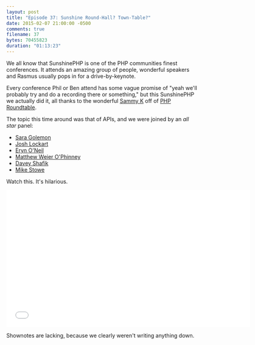 ```yaml
---
layout: post
title: "Episode 37: Sunshine Round-Hall? Town-Table?"
date: 2015-02-07 21:00:00 -0500
comments: true
filename: 37
bytes: 70455823
duration: "01:13:23"
---
```


We all know that SunshinePHP is one of the PHP communities finest conferences. It attends an amazing group of people, wonderful speakers and Rasmus usually pops in for a drive-by-keynote. 

Every conference Phil or Ben attend has some vague promise of "yeah we'll probably try and do a recording there or something," but this SunshinePHP we actually did it, all thanks to the wonderful [Sammy K](http://twitter.com/SammyK ) off of [PHP Roundtable](https://www.phproundtable.com/). 

The topic this time around was that of APIs, and we were joined by an _all star_ panel: 

* [Sara Golemon](https://twitter.com/saramg)
* [Josh Lockart](https://twitter.com/codeguy)
* [Eryn O'Neil](https://twitter.com/eryno)
* [Matthew Weier O'Phinney](https://twitter.com/mwop)
* [Davey Shafik](https://twitter.com/dshafik)
* [Mike Stowe](https://twitter.com/mikegstowe)

Watch this. It's hilarious.

<iframe width="640" height="360" src="//www.youtube.com/embed/6XtOtFU7bY4" frameborder="0" allowfullscreen></iframe>

Shownotes are lacking, because we clearly weren't writing anything down.
